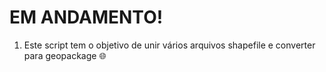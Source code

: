 # EM ANDAMENTO! 

1. Este script tem o objetivo de unir vários arquivos shapefile e converter para geopackage 🌐
